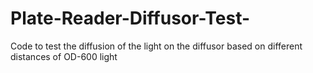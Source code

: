# Plate-Reader-Diffusor-Test-
Code to test the diffusion of the light on the diffusor based on different distances of OD-600 light
